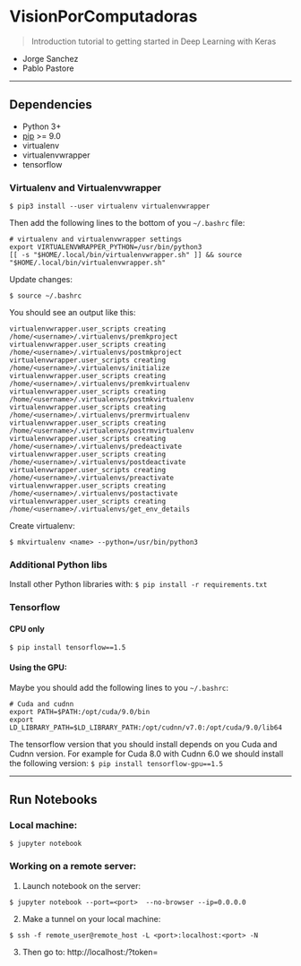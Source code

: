 # VisionPorComputadoras
>Introduction tutorial to getting started in Deep Learning with Keras

- Jorge Sanchez
- Pablo Pastore

-------------------------------------------

## Dependencies

- Python 3+
- [pip](https://pip.pypa.io/en/stable/) >= 9.0
- virtualenv
- virtualenvwrapper
- tensorflow

### Virtualenv and Virtualenvwrapper

`$ pip3 install --user virtualenv virtualenvwrapper`

Then add the following lines to the bottom of you `~/.bashrc` file:

```
# virtualenv and virtualenvwrapper settings
export VIRTUALENVWRAPPER_PYTHON=/usr/bin/python3
[[ -s "$HOME/.local/bin/virtualenvwrapper.sh" ]] && source "$HOME/.local/bin/virtualenvwrapper.sh"
```

Update changes:

`$ source ~/.bashrc`

You should see an output like this:

```
virtualenvwrapper.user_scripts creating /home/<username>/.virtualenvs/premkproject
virtualenvwrapper.user_scripts creating /home/<username>/.virtualenvs/postmkproject
virtualenvwrapper.user_scripts creating /home/<username>/.virtualenvs/initialize
virtualenvwrapper.user_scripts creating /home/<username>/.virtualenvs/premkvirtualenv
virtualenvwrapper.user_scripts creating /home/<username>/.virtualenvs/postmkvirtualenv
virtualenvwrapper.user_scripts creating /home/<username>/.virtualenvs/prermvirtualenv
virtualenvwrapper.user_scripts creating /home/<username>/.virtualenvs/postrmvirtualenv
virtualenvwrapper.user_scripts creating /home/<username>/.virtualenvs/predeactivate
virtualenvwrapper.user_scripts creating /home/<username>/.virtualenvs/postdeactivate
virtualenvwrapper.user_scripts creating /home/<username>/.virtualenvs/preactivate
virtualenvwrapper.user_scripts creating /home/<username>/.virtualenvs/postactivate
virtualenvwrapper.user_scripts creating /home/<username>/.virtualenvs/get_env_details
```

Create virtualenv:

`$ mkvirtualenv <name> --python=/usr/bin/python3`

### Additional Python libs

Install other Python libraries with: 
`$ pip install -r requirements.txt`

### Tensorflow

#### CPU only

`$ pip install tensorflow==1.5`

#### Using the GPU:

Maybe you should add the following lines to you `~/.bashrc`:

```
# Cuda and cudnn
export PATH=$PATH:/opt/cuda/9.0/bin
export LD_LIBRARY_PATH=$LD_LIBRARY_PATH:/opt/cudnn/v7.0:/opt/cuda/9.0/lib64
```

The tensorflow version that you should install depends on you Cuda and Cudnn version. For example for Cuda 8.0 with Cudnn 6.0 we should install the following version:
`$ pip install tensorflow-gpu==1.5`

-------------------------------------------

## Run Notebooks

### Local machine:

`$ jupyter notebook`

### Working on a remote server:

1. Launch notebook on the server:

`$ jupyter notebook --port=<port>  --no-browser --ip=0.0.0.0`

2. Make a tunnel on your local machine:

`$ ssh -f remote_user@remote_host -L <port>:localhost:<port> -N`

3. Then go to: http://localhost:<port>/?token=<token>

